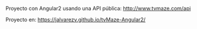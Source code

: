 Proyecto con Angular2 usando una API pública: http://www.tvmaze.com/api

Proyecto en: https://jalvarezv.github.io/tvMaze-Angular2/

